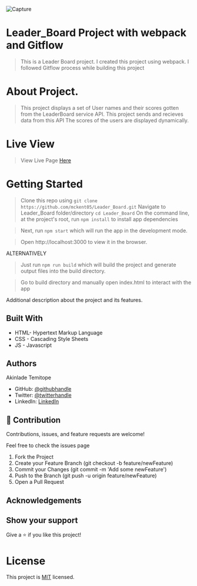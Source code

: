 ![Capture](https://user-images.githubusercontent.com/73607512/140894193-71eebf74-ab5d-47a0-863b-ab9c901d803c.PNG)
# Leader_Board Project with webpack and Gitflow

> This is a Leader Board project.
> I created this project using webpack.
> I followed Gitflow process while building this project

# About Project.
> This project displays a set of User names and their scores gotten from the LeaderBoard service API.
> This project sends and recieves data from this API
> The scores of the users are displayed dynamically.


# Live View
> View Live Page [Here](https://mckent05.github.io/Leader_Board/)

# Getting Started

> Clone this repo using ```git clone https://github.com/mckent05/Leader_Board.git```
> Navigate to Leader_Board folder/directory
  ```cd Leader_Board```
> On the command line, at the project's root, run ```npm install``` to install app dependencies

> Next, run ```npm start``` which will run the app in the development mode.

> Open http://localhost:3000 to view it in the browser.

ALTERNATIVELY

> Just run ```npm run build``` which will build the project and generate output files into the build directory.

> Go to build directory and manually open index.html to interact with the app


Additional description about the project and its features.

## Built With

- HTML- Hypertext Markup Language
- CSS - Cascading Style Sheets
- JS - Javascript

## Authors
Akinlade Temitope

- GitHub: [@githubhandle](https://github.com/mckent05)
- Twitter: [@twitterhandle](https://twitter.com/mckent05)
- LinkedIn: [LinkedIn](https://linkedin.com/in/AkinladeTemitope)

## 🤝 Contribution

Contributions, issues, and feature requests are welcome!

Feel free to check the issues page

1. Fork the Project
2. Create your Feature Branch (git checkout -b feature/newFeature)
3. Commit your Changes (git commit -m 'Add some newFeature')
4. Push to the Branch (git push -u origin feature/newFeature)
5. Open a Pull Request

## Acknowledgements


## Show your support

Give a ⭐️ if you like this project!

# License
This project is [MIT](./MIT.md) licensed.

